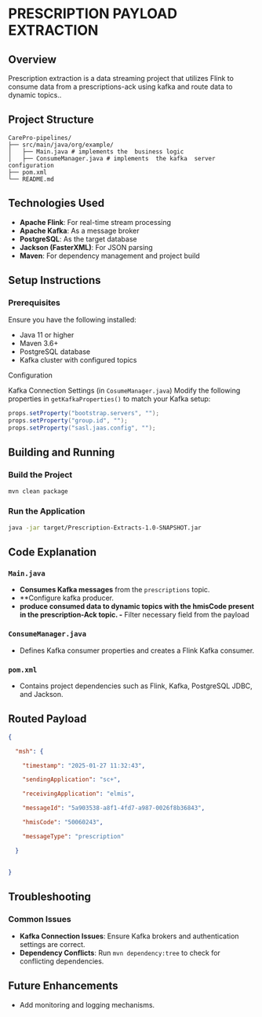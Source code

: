 
# PRESCRIPTION PAYLOAD EXTRACTION

## Overview
Prescription  extraction  is a data streaming project that utilizes Flink to consume data  from a prescriptions-ack using  kafka  and route  data to dynamic topics..

## Project Structure

```
CarePro-pipelines/
├── src/main/java/org/example/
│   ├── Main.java # implements the  business logic
│   ├── ConsumeManager.java # implements  the kafka  server configuration
├── pom.xml
└── README.md
```

## Technologies Used
- **Apache Flink**: For real-time stream processing
- **Apache Kafka**: As a message broker
- **PostgreSQL**: As the target database
- **Jackson (FasterXML)**: For JSON parsing
- **Maven**: For dependency management and project build

## Setup Instructions

### Prerequisites
Ensure you have the following installed:
- Java 11 or higher
- Maven 3.6+
- PostgreSQL database
- Kafka cluster with configured topics

Configuration

Kafka Connection Settings (in `CosumeManager.java`)
Modify the following properties in `getKafkaProperties()` to match your Kafka setup:
```java
props.setProperty("bootstrap.servers", "");
props.setProperty("group.id", "");
props.setProperty("sasl.jaas.config", "");
```



## Building and Running

### Build the Project
```sh
mvn clean package
```

### Run the Application
```sh
java -jar target/Prescription-Extracts-1.0-SNAPSHOT.jar
```

## Code Explanation

### `Main.java`
- **Consumes Kafka messages** from the `prescriptions` topic.
- **Configure kafka producer.
- **produce consumed  data to dynamic  topics with the  hmisCode  present in the prescription-Ack topic.
-** Filter necessary  field from the payload 
### `ConsumeManager.java`
- Defines Kafka consumer properties and creates a Flink Kafka consumer.

### `pom.xml`
- Contains project dependencies such as Flink, Kafka, PostgreSQL JDBC, and Jackson.

## Routed  Payload

```json
{

  "msh": {

    "timestamp": "2025-01-27 11:32:43",

    "sendingApplication": "sc+",

    "receivingApplication": "elmis",

    "messageId": "5a903538-a8f1-4fd7-a987-0026f8b36843",

    "hmisCode": "50060243",

    "messageType": "prescription"

  }
  

}
```
## Troubleshooting
### Common Issues
- **Kafka Connection Issues**: Ensure Kafka brokers and authentication settings are correct.
- **Dependency Conflicts**: Run `mvn dependency:tree` to check for conflicting dependencies.

## Future Enhancements
- Add monitoring and logging mechanisms.




